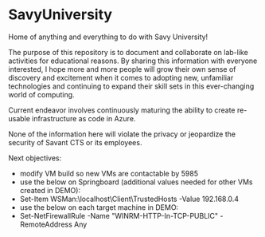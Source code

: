 # SavyUniversity
Home of anything and everything to do with Savy University!

The purpose of this repository is to document and collaborate on lab-like activities for educational reasons.  By sharing this information with everyone interested, I hope more and more people will grow their own sense of discovery and excitement when it comes to adopting new, unfamiliar technologies and continuing to expand their skill sets in this ever-changing world of computing.

Current endeavor involves continuously maturing the ability to create re-usable infrastructure as code in Azure.

None of the information here will violate the privacy or jeopardize the security of Savant CTS or its employees.

Next objectives:
- modify VM build so new VMs are contactable by 5985
- use the below on Springboard (additional values needed for other VMs created in DEMO):
- Set-Item WSMan:\localhost\Client\TrustedHosts -Value 192.168.0.4
- use the below on each target machine in DEMO:
- Set-NetFirewallRule -Name "WINRM-HTTP-In-TCP-PUBLIC" -RemoteAddress Any